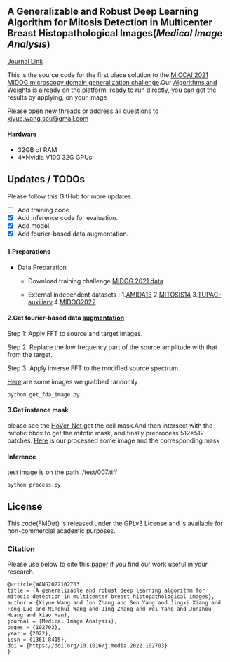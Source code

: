 
## A Generalizable and Robust Deep Learning Algorithm for Mitosis Detection in Multicenter Breast Histopathological Images(*Medical Image Analysis*)


[Journal Link](https://www.sciencedirect.com/science/article/abs/pii/S1361841522003310)

This is the source code for the first place solution to the [MICCAI 2021 MIDOG microscopy domain generalization challenge](https://midog2021.grand-challenge.org/evaluation/midog-final-test-phase/leaderboard/).Our [Algorithms and Weights](https://grand-challenge.org/algorithms/mitos/) is already on the platform, ready to run directly, you can get the results by applying, on your image

Please open new threads or address all questions to xiyue.wang.scu@gmail.com
#### Hardware

* 32GB of RAM
* 4*Nvidia V100 32G GPUs

## Updates / TODOs
Please follow this GitHub for more updates.
- [ ] Add training code
- [X] Add inference code for evaluation.
- [X] Add model.
- [X] Add fourier-based data augmentation.
###
#### 1.Preparations
* Data Preparation

   * Download training challenge [MIDOG 2021 data](https://imig.science/midog/download-dataset/)

   * External independent  datasets :  1.[AMIDA13](https://tupac.grand-challenge.org/Dataset/)   2.[MITOSIS14](https://mitos-atypia-14.grand-challenge.org/Dataset/)  3.[TUPAC-auxiliary](https://tupac.grand-challenge.org/Dataset/)  4.[MIDOG2022](https://imig.science/midog/download-dataset/)

  
#### 2.Get fourier-based data [augmentation](https://openaccess.thecvf.com/content_CVPR_2020/papers/Yang_FDA_Fourier_Domain_Adaptation_for_Semantic_Segmentation_CVPR_2020_paper.pdf)
 Step 1: Apply FFT to source and target images.

 Step 2: Replace the low frequency part of the source amplitude with that from the target.

 Step 3: Apply inverse FFT to the modified source spectrum.

[Here](https://drive.google.com/drive/folders/1xn0VCAVKFEXzya5bjuoth5vgh0yt9C2Z?usp=sharing) are some images we grabbed randomly

```
python get_fda_image.py
```

#### 3.Get instance mask
please see the [HoVer-Net](https://github.com/vqdang/hover_net),get the cell mask.And then intersect with the mitotic bbox to get the mitotic mask, and finally preprocess 512*512 patches.
[Here](https://drive.google.com/drive/folders/1WrB3Mu_rLtSKbWfbwv2JmOYHSqZDvUof?usp=sharing) is our processed some image and the corresponding mask



#### Inference
test image is on the path ./test/007.tiff

```
python process.py
```


## License

This code(FMDet) is released under the GPLv3 License and is available for non-commercial academic purposes.

### Citation
Please use below to cite this [paper](https://www.sciencedirect.com/science/article/abs/pii/S1361841522003310) if you find our work useful in your research.


```
@article{WANG2022102703,
title = {A generalizable and robust deep learning algorithm for mitosis detection in multicenter breast histopathological images},
author = {Xiyue Wang and Jun Zhang and Sen Yang and Jingxi Xiang and Feng Luo and Minghui Wang and Jing Zhang and Wei Yang and Junzhou Huang and Xiao Han},
journal = {Medical Image Analysis},
pages = {102703},
year = {2022},
issn = {1361-8415},
doi = {https://doi.org/10.1016/j.media.2022.102703}
}
``` 







